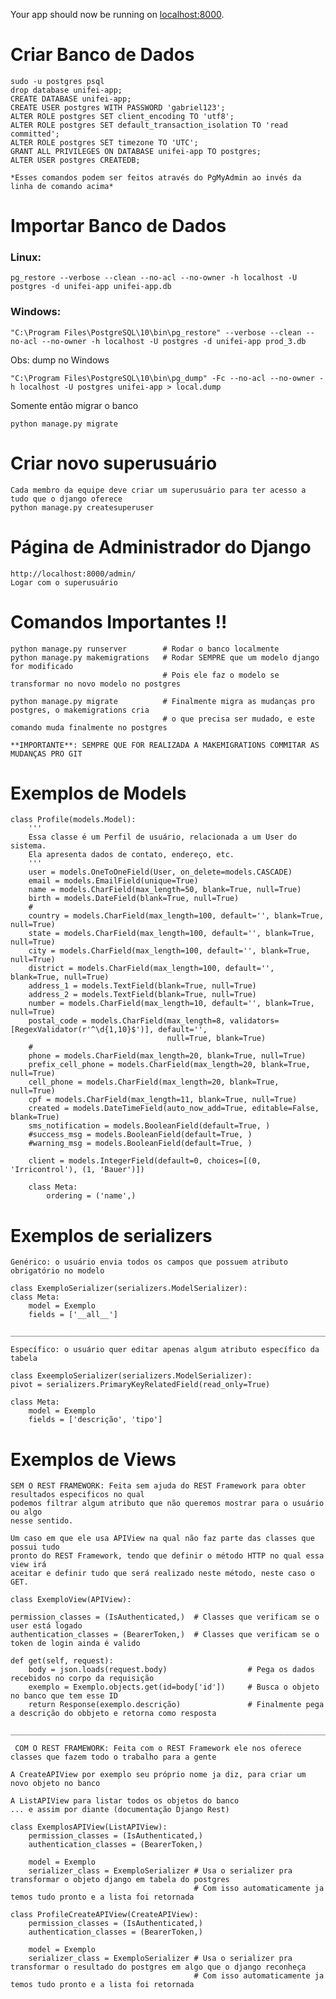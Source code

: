 Your app should now be running on [localhost:8000](http://localhost:8000/).

# Criar Banco de Dados

    sudo -u postgres psql
    drop database unifei-app;
    CREATE DATABASE unifei-app;
    CREATE USER postgres WITH PASSWORD 'gabriel123';
    ALTER ROLE postgres SET client_encoding TO 'utf8';
    ALTER ROLE postgres SET default_transaction_isolation TO 'read committed';
    ALTER ROLE postgres SET timezone TO 'UTC';
    GRANT ALL PRIVILEGES ON DATABASE unifei-app TO postgres;
    ALTER USER postgres CREATEDB;

    *Esses comandos podem ser feitos através do PgMyAdmin ao invés da linha de comando acima*
    


# Importar Banco de Dados
### Linux:
    pg_restore --verbose --clean --no-acl --no-owner -h localhost -U postgres -d unifei-app unifei-app.db

### Windows:
    "C:\Program Files\PostgreSQL\10\bin\pg_restore" --verbose --clean --no-acl --no-owner -h localhost -U postgres -d unifei-app prod_3.db

Obs: dump no Windows

    "C:\Program Files\PostgreSQL\10\bin\pg_dump" -Fc --no-acl --no-owner -h localhost -U postgres unifei-app > local.dump

Somente então migrar o banco

    python manage.py migrate
    
# Criar novo superusuário
    
    Cada membro da equipe deve criar um superusuário para ter acesso a tudo que o django oferece
    python manage.py createsuperuser
    
# Página de Administrador do Django

    http://localhost:8000/admin/
    Logar com o superusuário
    
# Comandos Importantes !!

    python manage.py runserver        # Rodar o banco localmente
    python manage.py makemigrations   # Rodar SEMPRE que um modelo django for modificado
                                      # Pois ele faz o modelo se transformar no novo modelo no postgres
    
    python manage.py migrate          # Finalmente migra as mudanças pro postgres, o makemigrations cria
                                      # o que precisa ser mudado, e este comando muda finalmente no postgres
    
    **IMPORTANTE**: SEMPRE QUE FOR REALIZADA A MAKEMIGRATIONS COMMITAR AS MUDANÇAS PRO GIT
    
# Exemplos de Models
    
    class Profile(models.Model):
        '''
        Essa classe é um Perfil de usuário, relacionada a um User do sistema.
        Ela apresenta dados de contato, endereço, etc.
        '''
        user = models.OneToOneField(User, on_delete=models.CASCADE)
        email = models.EmailField(unique=True)
        name = models.CharField(max_length=50, blank=True, null=True)
        birth = models.DateField(blank=True, null=True)
        #
        country = models.CharField(max_length=100, default='', blank=True, null=True)
        state = models.CharField(max_length=100, default='', blank=True, null=True)
        city = models.CharField(max_length=100, default='', blank=True, null=True)
        district = models.CharField(max_length=100, default='', blank=True, null=True)
        address_1 = models.TextField(blank=True, null=True)
        address_2 = models.TextField(blank=True, null=True)
        number = models.CharField(max_length=10, default='', blank=True, null=True)
        postal_code = models.CharField(max_length=8, validators=[RegexValidator(r'^\d{1,10}$')], default='',
                                       null=True, blank=True)
        #
        phone = models.CharField(max_length=20, blank=True, null=True)
        prefix_cell_phone = models.CharField(max_length=20, blank=True, null=True)
        cell_phone = models.CharField(max_length=20, blank=True, null=True)
        cpf = models.CharField(max_length=11, blank=True, null=True)
        created = models.DateTimeField(auto_now_add=True, editable=False, blank=True)
        sms_notification = models.BooleanField(default=True, )
        #success_msg = models.BooleanField(default=True, )
        #warning_msg = models.BooleanField(default=True, )
    
        client = models.IntegerField(default=0, choices=[(0, 'Irricontrol'), (1, 'Bauer')])
    
        class Meta:
            ordering = ('name',)

# Exemplos de serializers
    
    Genérico: o usuário envia todos os campos que possuem atributo obrigatório no modelo
    
    class ExemploSerializer(serializers.ModelSerializer):
    class Meta:
        model = Exemplo
        fields = ['__all__']
        
    ____________________________________________________________________________
        
    Específico: o usuário quer editar apenas algum atributo específico da tabela
    
    class ExeemploSerializer(serializers.ModelSerializer):
    pivot = serializers.PrimaryKeyRelatedField(read_only=True)

    class Meta:
        model = Exemplo
        fields = ['descrição', 'tipo']

# Exemplos de Views

    SEM O REST FRAMEWORK: Feita sem ajuda do REST Framework para obter resultados especificos no qual
    podemos filtrar algum atributo que não queremos mostrar para o usuário ou algo
    nesse sentido.
    
    Um caso em que ele usa APIView na qual não faz parte das classes que possui tudo
    pronto do REST Framework, tendo que definir o método HTTP no qual essa view irá
    aceitar e definir tudo que será realizado neste método, neste caso o GET.

    class ExemploView(APIView):

    permission_classes = (IsAuthenticated,)  # Classes que verificam se o user está logado
    authentication_classes = (BearerToken,)  # Classes que verificam se o token de login ainda é valido

    def get(self, request):
        body = json.loads(request.body)                  # Pega os dados recebidos no corpo da requisição
        exemplo = Exemplo.objects.get(id=body['id'])     # Busca o objeto no banco que tem esse ID
        return Response(exemplo.descrição)               # Finalmente pega a descrição do obbjeto e retorna como resposta
        
    _____________________________________________________________________________________________________________________

     COM O REST FRAMEWORK: Feita com o REST Framework ele nos oferece classes que fazem todo o trabalho para a gente
    
    A CreateAPIView por exemplo seu próprio nome ja diz, para criar um novo objeto no banco
    
    A ListAPIView para listar todos os objetos do banco
    ... e assim por diante (documentação Django Rest)
    
    class ExemplosAPIView(ListAPIView):
        permission_classes = (IsAuthenticated,)
        authentication_classes = (BearerToken,)
    
        model = Exemplo
        serializer_class = ExemploSerializer # Usa o serializer pra transformar o objeto django em tabela do postgres
                                             # Com isso automaticamente ja temos tudo pronto e a lista foi retornada
    
    class ProfileCreateAPIView(CreateAPIView):       
        permission_classes = (IsAuthenticated,)
        authentication_classes = (BearerToken,)
    
        model = Exemplo
        serializer_class = ExemploSerializer # Usa o serializer pra transformar o resultado do postgres em algo que o django reconheça
                                             # Com isso automaticamente ja temos tudo pronto e a lista foi retornada
    